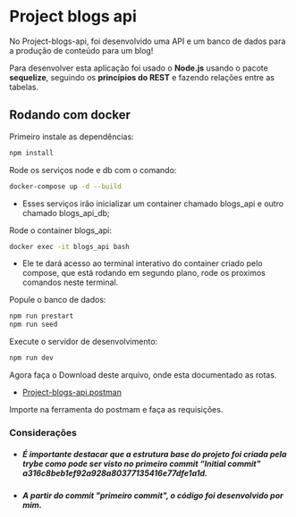 # Project blogs api

No Project-blogs-api, foi desenvolvido uma API e um banco de dados para a produção de conteúdo para um blog!

Para desenvolver esta aplicação foi usado o **Node.js** usando o pacote **sequelize**, seguindo os **princípios do REST** e fazendo relações entre as tabelas.


## Rodando com docker 

Primeiro instale as dependências:

`````` bash
npm install
``````
Rode os serviços node e db com o comando:
`````` bash
docker-compose up -d --build
``````
* Esses serviços irão inicializar um container chamado blogs_api e outro chamado blogs_api_db;

Rode o container blogs_api:

`````` bash
docker exec -it blogs_api bash
``````
* Ele te dará acesso ao terminal interativo do container criado pelo compose, que está rodando em segundo plano, rode os proximos comandos neste terminal.

Popule o banco de dados:

`````` bash
npm run prestart
npm run seed
``````

Execute o servidor de desenvolvimento:

`````` bash
npm run dev
``````

Agora faça o Download deste arquivo, onde esta documentado as rotas.

* [Project-blogs-api.postman](https://drive.google.com/file/d/1AQT9_Oych7Xe5yCUj4E-XQcdIZB7VkTy/view?usp=drive_link)

Importe na ferramenta do postmam e faça as requisições.

### Considerações

* ##### É importante destacar que a estrutura base do projeto foi criada pela trybe como pode ser visto no primeiro commit “Initial commit" a316c8beb1ef92a928a80377135416e77dfe1a1d.

* ##### A partir do commit "primeiro commit", o código foi desenvolvido por mim.


